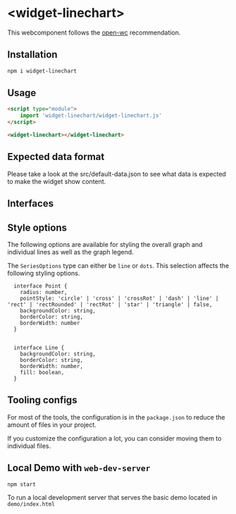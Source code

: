 # \<widget-linechart>

This webcomponent follows the [open-wc](https://github.com/open-wc/open-wc) recommendation.

## Installation

```bash
npm i widget-linechart
```

## Usage

```html
<script type="module">
    import 'widget-linechart/widget-linechart.js'
</script>

<widget-linechart></widget-linechart>
```

## Expected data format

Please take a look at the src/default-data.json to see what data is expected to make the widget show content.

## Interfaces

## Style options

The following options are available for styling the overall graph and individual lines as well as the graph legend.

The `SeriesOptions` type can either be `line` or `dots`. This selection affects the following styling options.

```
  interface Point {
    radius: number,
    pointStyle: 'circle' | 'cross' | 'crossRot' | 'dash' | 'line' | 'rect' | 'rectRounded' | 'rectRot' | 'star' | 'triangle' | false,
    backgroundColor: string,
    borderColor: string,
    borderWidth: number
  }


  interface Line {
    backgroundColor: string,
    borderColor: string,
    borderWidth: number,
    fill: boolean,
  }
```

## Tooling configs

For most of the tools, the configuration is in the `package.json` to reduce the amount of files in your project.

If you customize the configuration a lot, you can consider moving them to individual files.

## Local Demo with `web-dev-server`

```bash
npm start
```

To run a local development server that serves the basic demo located in `demo/index.html`
